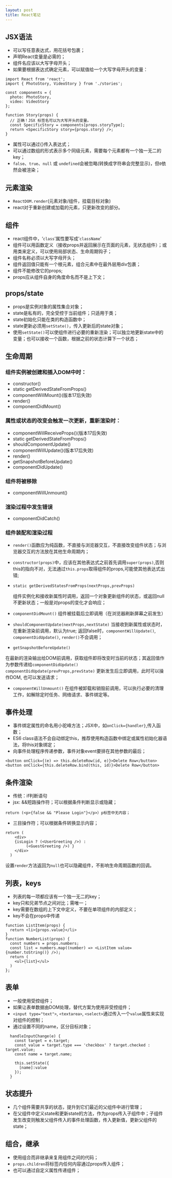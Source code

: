 ```yaml
---
layout: post
title: React笔记
---
```


## JSX语法

+ 可以写任意表达式，用花括号包裹；
+ 声明React变量是必需的；
+ 组件名应该以大写字母开头；
+ 如果要根据表达式确定元素，可以赋值给一个大写字母开头的变量：

```
import React from 'react';
import { PhotoStory, VideoStory } from './stories';

const components = {
  photo: PhotoStory,
  video: VideoStory
};

function Story(props) {
  // 正确！JSX 标签名可以为大写开头的变量。
  const SpecificStory = components[props.storyType];
  return <SpecificStory story={props.story} />;
}
```

+ 属性可以通过{}传入表达式；
+ 可以通过数组的形式表示多个同级元素，需要每个元素都有一个独一无二的key；
+ `false`、`true`、`null` 或 `undefined`会被忽略(转换成字符串会完整显示)，但`0`依然会被渲染；


## 元素渲染

+ `ReactDOM.render`(元素对象/组件，挂载目标对象)
+ react对于重新创建或加载的元素，只更新改变的部分。

## 组件

+ react组件中，‘`class`’属性要写成'`className`'
+ 组件可以用函数定义（接收props并返回展示在页面的元素，无状态组件）；或用类来定义，可以使用局部状态、生命周期钩子；
+ 组件名称必须以大写字母开头；
+ 组件返回值只能有一个根元素，组合元素中在最外层用div包裹；
+ 组件不能修改它的props;
+ props应从组件自身的角度命名而不是上下文；

## props/state

+ props是实例对象的属性集合对象；
+ state是私有的，完全受控于当前组件；只适用于类；
+ state初始化只能在类的构造函数中；
+ state更新必须用`setState()`，传入更新后的state对象；
+ 使用`setState()`可以使组件进行必要的重新渲染；可以独立地更新state中的变量；也可以接收一个函数，根据之前的状态计算下一个状态；

## 生命周期

### 组件实例被创建和插入DOM中时：

+ constructor()
+ static getDerivedStateFromProps()
+ componentWillMount()(版本17后失效)
+ render()
+ componentDidMount()

### 属性或状态的改变会触发一次更新，重新渲染时：

+ componentWillReceiveProps()(版本17后失效)
+ static getDerivedStateFromProps()
+ shouldComponentUpdate()
+ componentWillUpdate()(版本17后失效)
+ render()
+ getSnapshotBeforeUpdate()
+ componentDidUpdate()

### 组件将被移除

+ componentWillUnmount()

### 渲染过程中发生错误

+ componentDidCatch()

### 组件装配和渲染过程

+ `render()`函数应为纯函数，不直接与浏览器交互，不直接改变组件状态；与浏览器交互的方法放在其他生命周期内；
+ `constructor(props)`中，应该在其他表达式之前首先调用`super(props)`,否则this的指向不对，无法通过`this.props`取得组件的props,可能使其他表达式出错;
+ `static getDerivedStatesFromProps(nextProps,prevProps)` 

  组件实例化和接收新属性时调用，返回一个对象更新组件的状态，或返回null不更新状态；一般是对props的变化才会响应；
+ `componentDidMount()` 组件被挂载后立即调用（在浏览器刷新屏幕之前发生）
+ `shouldComponentUpdate(nextProps,nextState)` 当接收到新属性或状态时，在重新渲染前调用，默认为true; 返回false时，`componentWillUpdate()`, `componentDidUpdate()`, `render()`不会调用；
+ `getSnapshotBeforeUpdate()`

在最新的渲染输出给DOM前调用，获取组件即将改变时当前的状态；其返回值作为参数传递给`componentDidUpdate()`
`componentDidUpdate(prevProps,prevState)` 更新发生后立即调用，此时可以操作DOM, 也可以发送请求；
+ `componentWillUnmount()` 在组件被卸载和销毁前调用，可以执行必要的清理工作，如解除定时任务、网络请求、事件绑定等。

## 事件处理

+ 事件绑定属性的命名用小驼峰方法；JSX中，如`onClick={handler}`,传入函数；
+ ES6 class语法不会自动绑定this，推荐使用构造函数中绑定或属性初始化器语法，将this对象绑定；
+ 向事件处理程序传递参数，事件对象event要排在其他参数的最后；

```
<button onClick={(e) => this.deleteRow(id, e)}>Delete Row</button>
<button onClick={this.deleteRow.bind(this, id)}>Delete Row</button>
```

## 条件渲染

+ 传统：if判断语句
+ jsx: &&短路操作符；可以根据条件判断显示或隐藏；

```
return (<p>{false && "Please Login"}</p>）p标签中无内容；
```

+ 三目操作符；可以根据条件转换显示内容；

```
return (
    <div>
    {isLogin ? (<UserGreeting />) :
         (<GuestGreeting />) }
    </div>
  )
```

设置`render`方法返回为`null`也可以隐藏组件，不影响生命周期函数的回调。

## 列表，keys

+ 列表的每一项都应该有一个独一无二的key；
+ key只和兄弟节点之间对比；需唯一；
+ key需要在数组的上下文中定义，不要在单项组件的内部定义；
+ key不会在props中传递

```
function ListItem(props) {
  return <li>{props.value}</li>
}
function NumberList(props) {
  const numbers = props.numbers;
  const list = numbers.map((number) => <ListItem value={number.toString()} />);
  return (
    <ul>{list}</ul>
  )
};

```
## 表单

+ 一般使用受控组件；
+ 如果让表单数据由DOM处理，替代方案为使用非受控组件；
+ `<input type="text">`, `<textarea>`, `<select>`通过传入一个`value`属性来实现对组件的控制；
+ 通过设置不同的name，区分目标对象；

```
  handleInputChange(e) {
    const target = e.target;
    const value = target.type === 'checkbox' ? target.checked : target.value;
    const name = target.name;
    
    this.setState({
      [name]:value
    });
  }
```

## 状态提升

+ 几个组件需要共享的状态，提升到它们最近的父组件中进行管理；
+ 在父组件中定义state和更新state的方法，作为props传入子组件中；子组件发生改变则触发父组件传入的事件处理函数，传入更新值，更新父组件的state；

## 组合，继承

+ 使用组合而非继承来复用组件之间的代码；
+ `props.children`将标签内任何内容通过props传入组件；
+ 也可以通过自定义属性传递组件；



